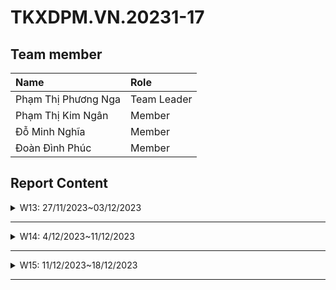 # TKXDPM.VN.20231-17

## Team member

| Name                | Role        |
| :------------------ | :---------- |
| Phạm Thị Phương Nga | Team Leader |
| Phạm Thị Kim Ngân   | Member      |
| Đỗ Minh Nghĩa       | Member      |
| Đoàn Đình Phúc      | Member      |

## Report Content

<details>
  <summary>W13: 27/11/2023~03/12/2023 </summary>
<br>
<details>
<summary>Team Leader Pham Thi Phuong Nga</summary>
<br>

- Assigned tasks:
Comment coupling in
  - PlaceRushOrderController
  - ViewCartController

- Implementation details:
  - Pull Request(s): [Pull Request #2](https://github.com/Nelly502/TKXDPM.KHMT.20231-17/pull/2)
  - Specific implementation details:
    - Describe specific in detail what you did last week
    - You can attach images if you want

</details>

<details>
<summary>Team member Pham Thi Kim Ngan</summary>
<br>

- Nhiệm vụ được giao:
  - Phát hiện coupling với file PaymentController.java, VNPaySubsystemController.java

- Chi tiết:
  - Pull Request(s): [Pull request Pham Thi Kim Ngan](https://github.com/Nelly502/TKXDPM.KHMT.20231-17/pull/6)

</details>

<details>
<summary>Team member Do Minh Nghia</summary>
<br>

- Assigned tasks:

  - BaseController
  - HomeController

- Implementation details:
  - Pull Request(s): [link pull request](https://github.com/Nelly502/TKXDPM.KHMT.20231-17/pull/8)
  - Specific implementation details:
    - Describe specific in detail what you did last week
    - You can attach images if you want

</details>

<details>
<summary>Team member Doan Dinh Phuc</summary>
<br>

- Assigned tasks:

  - Find coupling in Place order controller and VnPaySubsystem

- Implementation details:
  - Pull Request(s): https://github.com/Nelly502/TKXDPM.KHMT.20231-17/pull/4
  - Specific implementation details:
    - Describe specific in detail what you did last week
    - You can attach images if you want

</details>

</details>

---

<details>
  <summary>W14: 4/12/2023~11/12/2023 </summary>
<br>
<details>
<summary>Team Leader Pham Thi Phuong Nga</summary>
<br>

- Assigned tasks:

  Comment cohesion in
  - PlaceRushOrderController
  - ViewCartController

- Implementation details:
  - Pull Request(s): [Pull Requests 10](https://github.com/Nelly502/TKXDPM.KHMT.20231-17/pull/10)
  - Specific implementation details:
    - Describe specific in detail what you did last week
    - You can attach images if you want

</details>

<details>
<summary>Team member Pham Thi Kim Ngan</summary>
<br>

- Nhiệm vụ được giao:
  -Phân tích cohesion có trong file PaymentController.java, VnPaySubsystemController.java

- Chi tiết:
  - Pull Request(s): [pull request cohesion phamkimngan](https://github.com/Nelly502/TKXDPM.KHMT.20231-17/pull/15)

</details>

<details>
<summary>Team member Do Minh Nghia</summary>
<br>

- Comment Cohesion :

  - BaseController
  - HomeController

- Implementation details:
  - Pull Request(s): [link pull requests](https://github.com/Nelly502/TKXDPM.KHMT.20231-17/pull/14)
  - Specific implementation details:
    - Describe specific in detail what you did last week
    - You can attach images if you want

</details>

<details>
<summary>Team member Doan Dinh Phuc</summary>
<br>

- Assigned tasks:

  Comment cohesion in Place Order Controller and VNPaySubsystem

- Implementation details:
  - Pull Request(s): [12](https://github.com/Nelly502/TKXDPM.KHMT.20231-17/pull/12)
  - Specific implementation details:
    - Describe specific in detail what you did last week
    - You can attach images if you want

</details>

</details>

---

<details>
  <summary>W15: 11/12/2023~18/12/2023 </summary>
<br>
<details>
<summary>Team Leader Pham Thi Phuong Nga</summary>
<br>

- Assigned tasks:

  - Task 1
  - Task 2
  - ...

- Implementation details:
  - Pull Request(s): [Attach links to your pull requests here. You can attach multiple pull requests]()
  - Specific implementation details:
    - Describe specific in detail what you did last week
    - You can attach images if you want

</details>

<details>
<summary>Team member Pham Thi Kim Ngan</summary>
<br>

- Assigned tasks:

  - Task 1
  - Task 2
  - ...

- Implementation details:
  - Pull Request(s): [Attach links to your pull requests here. You can attach multiple pull requests]()
  - Specific implementation details:
    - Describe specific in detail what you did last week
    - You can attach images if you want

</details>

<details>
<summary>Team member Do Minh Nghia</summary>
<br>

- Comment SOLID:

 - cart
 - db
 - invoice
 - media

- Implementation details:
  - Pull Request(s): [link pull requests](https://github.com/Nelly502/TKXDPM.KHMT.20231-17/pull/20)
  - Specific implementation details:
    - Describe specific in detail what you did last week
    - You can attach images if you want

</details>

<details>
<summary>Team member Doan Dinh Phuc</summary>
<br>

- Assigned tasks:

  - Task 1
  - Task 2
  - ...

- Implementation details:
  - Pull Request(s): [Attach links to your pull requests here. You can attach multiple pull requests]()
  - Specific implementation details:
    - Describe specific in detail what you did last week
    - You can attach images if you want

</details>

</details>

---




